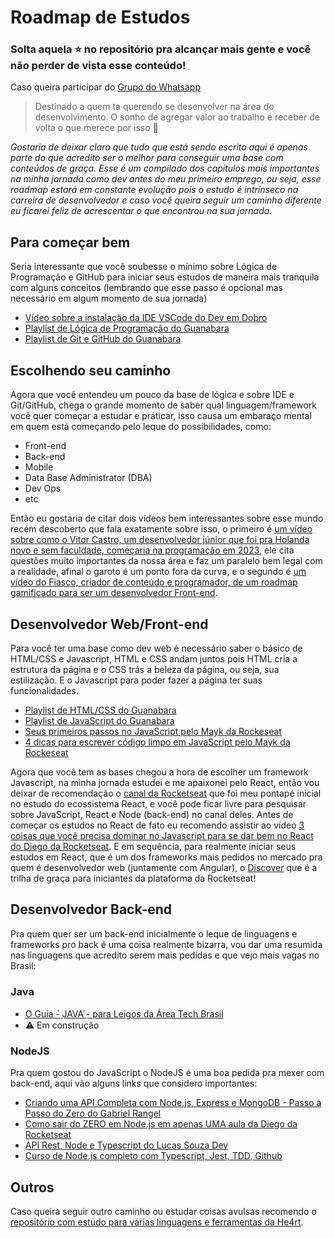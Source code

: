 # Roadmap de Estudos

### Solta aquela ⭐ no repositório pra alcançar mais gente e você não perder de vista esse conteúdo!

Caso queira participar do [Grupo do Whatsapp](https://chat.whatsapp.com/JImL7jKS4FpC4AdLuh1PWE)

> Destinado a quem ta querendo se desenvolver na área do desenvolvimento. O sonho de agregar valor ao trabalho e receber de volta o que merece por isso 🙏

_Gostaria de deixar claro que tudo que está sendo escrito aqui é apenas parte do que acredito ser o melhor para conseguir uma base com conteúdos de graça. Esse é um compilado dos capítulos mais importantes na minha jornada como dev antes do meu primeiro emprego, ou seja, esse roadmap estará em constante evolução pois o estudo é intrínseco na carreira de desenvolvedor e caso você queira seguir um caminho diferente eu ficarei feliz de acrescentar o que encontrou na sua jornada._

## Para começar bem

Seria interessante que você soubesse o mínimo sobre Lógica de Programação e GitHub para iniciar seus estudos de maneira mais tranquila com alguns conceitos (lembrando que esse passo é opcional mas necessário em algum momento de sua jornada)

- [Vídeo sobre a instalação da IDE VSCode do Dev em Dobro](https://youtu.be/uxln1hT_Ev4)
- [Playlist de Lógica de Programação do Guanabara](https://www.youtube.com/watch?v=8mei6uVttho&list=PLHz_AreHm4dmSj0MHol_aoNYCSGFqvfXV&ab_channel=CursoemV%C3%ADdeo)
- [Playlist de Git e GitHub do Guanabara](https://www.youtube.com/watch?v=xEKo29OWILE&list=PLHz_AreHm4dm7ZULPAmadvNhH6vk9oNZA&pp=iAQB)

## Escolhendo seu caminho

Agora que você entendeu um pouco da base de lógica e sobre IDE e Git/GitHub, chega o grande momento de saber qual linguagem/framework você quer começar a estudar e práticar, isso causa um embaraço mental em quem está começando pelo leque do possibilidades, como:

- Front-end
- Back-end
- Mobile
- Data Base Administrator (DBA)
- Dev Ops
- etc

Então eu gostaria de citar dois vídeos bem interessantes sobre esse mundo recém descoberto que fala exatamente sobre isso, o primeiro é [um vídeo sobre como o Vitor Castro, um desenvolvedor júnior que foi pra Holanda novo e sem faculdade, começaria na programação em 2023](https://youtu.be/jN6mUNbsFMo), ele cita questões muito importantes da nossa área e faz um paralelo bem legal com a realidade, afinal o garoto é um ponto fora da curva, e o segundo é [um vídeo do Fiasco, criador de conteúdo e programador, de um roadmap gamificado para ser um desenvolvedor Front-end](https://youtu.be/A1BaZr82XJI).

## Desenvolvedor Web/Front-end

Para você ter uma base como dev web é necessário saber o básico de HTML/CSS e Javascript, HTML e CSS andam juntos pois HTML cria a estrutura da página e o CSS trás a beleza da página, ou seja, sua estilização. E o Javascript para poder fazer a página ter suas funcionalidades.

- [Playlist de HTML/CSS do Guanabara](https://www.youtube.com/watch?v=Ejkb_YpuHWs&list=PLHz_AreHm4dkZ9-atkcmcBaMZdmLHft8n&ab_channel=CursoemV%C3%ADdeo)
- [Playlist de JavaScript do Guanabara](https://www.youtube.com/watch?v=1-w1RfGIov4&list=PLHz_AreHm4dlsK3Nr9GVvXCbpQyHQl1o1&ab_channel=CursoemV%C3%ADdeo)
- [Seus primeiros passos no JavaScript pelo Mayk da Rockeseat](https://youtu.be/OHN8Ze4te70)
- [4 dicas para escrever código limpo em JavaScript pelo Mayk da Rockeseat](https://youtu.be/HZPS_uxT6sw)

Agora que você tem as bases chegou a hora de escolher um framework Javascript, na minha jornada estudei e me apaixonei pelo React, então vou deixar de recomendação o [canal da Rocketseat](<(https://www.youtube.com/@rocketseat)>) que foi meu pontapé inicial no estudo do ecossistema React, e você pode ficar livre para pesquisar sobre JavaScript, React e Node (back-end) no canal deles.
Antes de começar os estudos no React de fato eu recomendo assistir ao vídeo [3 coisas que você precisa dominar no Javascript para se dar bem no React do Diego da Rocketseat](https://youtu.be/a2ni_JNvJYQ). E em sequência, para realmente iniciar seus estudos em React, que é um dos frameworks mais pedidos no mercado pra quem é desenvolvedor web (juntamente com Angular), o [Discover](https://www.rocketseat.com.br/discover) que é a trilha de graça para iniciantes da plataforma da Rocketseat!

## Desenvolvedor Back-end

Pra quem quer ser um back-end inicialmente o leque de linguagens e frameworks pro back é uma coisa realmente bizarra, vou dar uma resumida nas linguagens que acredito serem mais pedidas e que vejo mais vagas no Brasil:

### Java

- [O Guia - ̗̀JAVA ̖́- para Leigos da Área Tech Brasil](https://youtu.be/D7EWoFBEPvs)
- []()
⚠️ Em construção

### NodeJS

Pra quem gostou do JavaScript o NodeJS é uma boa pedida pra mexer com back-end, aqui vão alguns links que considero importantes:

- [Criando uma API Completa com Node.js, Express e MongoDB - Passo a Passo do Zero do Gabriel Rangel](https://youtu.be/zaWFnHagbrM)
- [Como sair do ZERO em Node.js em apenas UMA aula da Diego da Rocketseat](https://youtu.be/hHM-hr9q4mo)
- [API Rest, Node e Typescript do Lucas Souza Dev](https://www.youtube.com/watch?v=SVepTuBK4V0&list=PL29TaWXah3iaaXDFPgTHiFMBF6wQahurP&index=1&ab_channel=LucasSouzaDev)
- [Curso de Node.js completo com Typescript, Jest, TDD, Github](https://www.youtube.com/watch?v=W2ld5xRS3cY&list=PLz_YTBuxtxt6_Zf1h-qzNsvVt46H8ziKh&ab_channel=WaldemarNeto-DevLab)

## Outros

Caso queira seguir outro caminho ou estudar coisas avulsas recomendo o [repositório com estudo para várias linguagens e ferramentas da He4rt](https://github.com/he4rt/4noobs).
